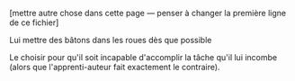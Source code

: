 <!-- Page: #361 Être impitoyable pour ses personnages -->

[mettre autre chose dans cette page — penser à changer la première ligne de ce fichier]

Lui mettre des bâtons dans les roues dès que possible

Le choisir pour qu'il soit incapable d'accomplir la tâche qu'il lui incombe (alors que l'apprenti-auteur fait exactement le contraire).